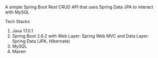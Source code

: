 A simple Spring Boot Rest CRUD API that uses Spring Data JPA to interact with MySQL

Tech Stacks
1. Java 17.0.1
2. Spring Boot 2.6.2 with Web Layer: Spring Web MVC and Data Layer: Spring Data (JPA, Hibernate)
3. MySQL
4. Maven
